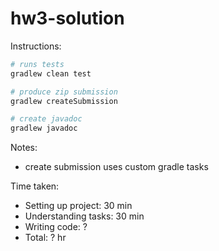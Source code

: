 # hw3-solution

Instructions:

```bash
# runs tests
gradlew clean test

# produce zip submission
gradlew createSubmission

# create javadoc
gradlew javadoc
```

Notes:

* create submission uses custom gradle tasks

Time taken:

* Setting up project: 30 min
* Understanding tasks: 30 min
* Writing code: ?
* Total: ? hr